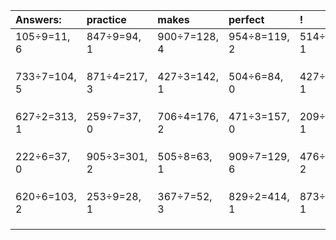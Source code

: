 | Answers: | practice | makes | perfect | ! |
| :--- | :--- | :--- | :--- | :--- |
| 105÷9=11, 6 | 847÷9=94, 1 | 900÷7=128, 4 | 954÷8=119, 2 | 514÷9=57, 1 | 
|   |   |   |   |   | 
|   |   |   |   |   | 
|   |   |   |   |   | 
| 733÷7=104, 5 | 871÷4=217, 3 | 427÷3=142, 1 | 504÷6=84, 0 | 427÷2=213, 1 | 
|   |   |   |   |   | 
|   |   |   |   |   | 
|   |   |   |   |   | 
| 627÷2=313, 1 | 259÷7=37, 0 | 706÷4=176, 2 | 471÷3=157, 0 | 209÷8=26, 1 | 
|   |   |   |   |   | 
|   |   |   |   |   | 
|   |   |   |   |   | 
| 222÷6=37, 0 | 905÷3=301, 2 | 505÷8=63, 1 | 909÷7=129, 6 | 476÷6=79, 2 | 
|   |   |   |   |   | 
|   |   |   |   |   | 
|   |   |   |   |   | 
| 620÷6=103, 2 | 253÷9=28, 1 | 367÷7=52, 3 | 829÷2=414, 1 | 873÷4=218, 1 | 
|   |   |   |   |   | 
|   |   |   |   |   | 
|   |   |   |   |   | 
